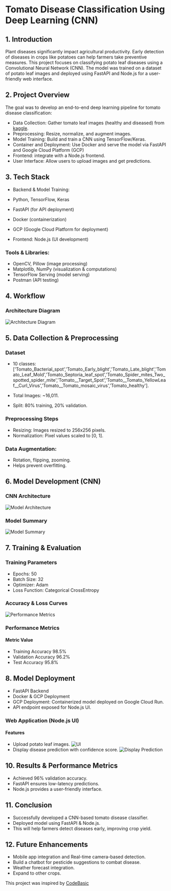 # Tomato Disease Classification Using Deep Learning (CNN)
## 1. Introduction
Plant diseases significantly impact agricultural productivity. Early detection of diseases in crops like potatoes can help farmers take preventive measures. This project focuses on classifying potato leaf diseases using a Convolutional Neural Network (CNN). The model was trained on a dataset of potato leaf images and deployed using FastAPI and Node.js for a user-friendly web interface.
## 2. Project Overview
The goal was to develop an end-to-end deep learning pipeline for tomato disease classification:

- Data Collection: Gather tomato leaf images (healthy and diseased) from  [kaggle](https://www.kaggle.com/datasets/arjuntejaswi/plant-village).
- Preprocessing: Resize, normalize, and augment images.
- Model Training: Build and train a CNN using TensorFlow/Keras.
- Container and Deployment: Use Docker and serve the model via FastAPI and Google Cloud Platform (GCP)
- Frontend: integrate with a Node.js frontend.
- User Interface: Allow users to upload images and get predictions.

## 3. Tech Stack
- Backend & Model Training:

- Python, TensorFlow, Keras

- FastAPI (for API deployment)

- Docker (containerization)

- GCP (Google Cloud Platform for deployment)

- Frontend: Node.js (UI development)

### Tools & Libraries:

- OpenCV, Pillow (image processing)
- Matplotlib, NumPy (visualization & computations)
- TensorFlow Serving (model serving)
- Postman (API testing)

## 4. Workflow
### Architecture Diagram
![Architecture Diagram](https://github.com/annLamin/Deep-Learning/tree/main/workflow_diagram.jpg)


## 5. Data Collection & Preprocessing
### Dataset
- 10 classes: ['Tomato_Bacterial_spot','Tomato_Early_blight','Tomato_Late_blight','Tomato_Leaf_Mold','Tomato_Septoria_leaf_spot','Tomato_Spider_mites_Two_spotted_spider_mite','Tomato__Target_Spot','Tomato__Tomato_YellowLeaf__Curl_Virus','Tomato__Tomato_mosaic_virus','Tomato_healthy'].

- Total Images: ~16,011.

- Split: 80% training, 20% validation.

### Preprocessing Steps
- Resizing: Images resized to 256x256 pixels.
- Normalization: Pixel values scaled to [0, 1].

### Data Augmentation:

- Rotation, flipping, zooming.
- Helps prevent overfitting.

## 6. Model Development (CNN)
### CNN Architecture
![Model Architecture](https://github.com/annLamin/Deep-Learning/blob/main/model_arch.jpg)

### Model Summary
![Model Summary](https://github.com/annLamin/Deep-Learning/blob/main/model_summary.jpg)


## 7. Training & Evaluation
### Training Parameters
- Epochs: 50
- Batch Size: 32
- Optimizer: Adam
- Loss Function: Categorical CrossEntropy

### Accuracy & Loss Curves

![Performance Metrics](https://github.com/annLamin/Deep-Learning/blob/main/accuracy_and_loss.jpg)

### Performance Metrics
#### Metric	Value
- Training Accuracy	98.5%
- Validation Accuracy	96.2%
- Test Accuracy	95.8%



## 8. Model Deployment
- FastAPI Backend
- Docker & GCP Deployment
- GCP Deployment: Containerized model deployed on Google Cloud Run.
- API endpoint exposed for Node.js UI.


### Web Application (Node.js UI)
#### Features
- Upload potato leaf images.
![UI ](https://github.com/annLamin/Deep-Learning/blob/main/upload_image.jpg)
- Display disease prediction with confidence score.
![Display Prediction ](https://github.com/annLamin/Deep-Learning/blob/main/output.jpg)


## 10. Results & Performance Metrics
- Achieved 96% validation accuracy.
- FastAPI ensures low-latency predictions.
- Node.js provides a user-friendly interface.  


## 11. Conclusion
- Successfully developed a CNN-based tomato disease classifier.
- Deployed model using FastAPI & Node.js.
- This will help farmers detect diseases early, improving crop yield.


## 12. Future Enhancements
- Mobile app integration and Real-time camera-based detection.
- Build a chatbot for pesticide suggestions to combat disease.
- Weather forecast integration.
- Expand to other crops.


This project was inspired by [CodeBasic](https://codebasics.io/)

